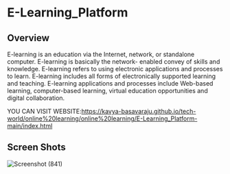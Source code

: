 # E-Learning_Platform

## Overview
E-learning is an education via the Internet, network, or standalone computer. E-learning is basically the network- enabled convey of skills and knowledge. E-learning refers to using electronic applications and processes to learn. E-learning includes all forms of electronically supported learning and teaching. E-learning applications and processes include Web-based learning, computer-based learning, virtual education opportunities and digital collaboration.


YOU CAN VISIT WEBSITE:https://kavya-basavaraju.github.io/tech-world/online%20learning/online%20learning/E-Learning_Platform-main/index.html


## Screen Shots

![Screenshot (841)](https://user-images.githubusercontent.com/68117385/128470683-110304c4-2af1-4f65-ad6a-c0110982ad93.png)

